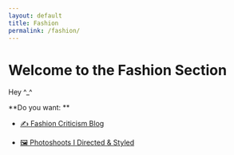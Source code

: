```yaml
---
layout: default
title: Fashion
permalink: /fashion/
---
```


# Welcome to the Fashion Section

Hey ^_^ 

**Do you want: **

- [✍️ Fashion Criticism Blog](/fashion/criticism/)

- <a href="https://www.chad-harper.com/home/styling-by-harper" target="_blank" rel="noopener">🖼 Photoshoots I Directed & Styled</a>
   



